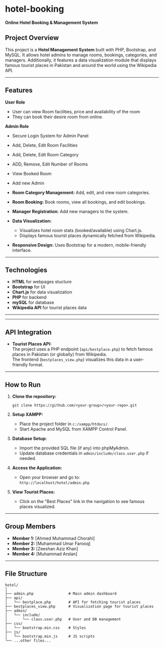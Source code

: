 # hotel-booking 
**Online Hotel Booking &amp; Management System**

## Project Overview

This project is a **Hotel Management System** built with PHP, Bootstrap, and MySQL. It allows hotel admins to manage rooms, bookings, categories, and managers. Additionally, it features a data visualization module that displays famous tourist places in Pakistan and around the world using the Wikipedia API.

---

## Features

**User Role**

- User can view Room facilities, price and availability of the room
- They can book their desire room from online.

**Admin Role**

- Secure Login System for Admin Panel
- Add, Delete, Edit Room Facilities
- Add, Delete, Edit Room Category
- ADD, Remove, Edit Number of Rooms
- View Booked Room
- Add new Admin 

- **Room Category Management:** Add, edit, and view room categories.
- **Room Booking:** Book rooms, view all bookings, and edit bookings.
- **Manager Registration:** Add new managers to the system.
- **Data Visualization:** 
  - Visualizes hotel room stats (booked/available) using Chart.js.
  - Displays famous tourist places dynamically fetched from Wikipedia.
- **Responsive Design:** Uses Bootstrap for a modern, mobile-friendly interface.

---

## Technologies

- **HTML** for webpages stucture
- **Bootstrap** for UI
- **Chart.js** for data visualization
- **PHP** for backend 
- **mySQL** for database 
- **Wikipedia API** for tourist places data

---

---

## API Integration

- **Tourist Places API:**  
  The project uses a PHP endpoint (`api/bestplace.php`) to fetch famous places in Pakistan (or globally) from Wikipedia.  
  The frontend (`bestplaces_view.php`) visualizes this data in a user-friendly format.


---

## How to Run

1. **Clone the repository:**
   ```
   git clone https://github.com/<your-group>/<your-repo>.git
   ```

2. **Setup XAMPP:**
   - Place the project folder in `c:/xampp/htdocs/`.
   - Start Apache and MySQL from XAMPP Control Panel.

3. **Database Setup:**
   - Import the provided SQL file (if any) into phpMyAdmin.
   - Update database credentials in `admin/include/class.user.php` if needed.

4. **Access the Application:**
   - Open your browser and go to:  
     `http://localhost/hotel/admin.php`

5. **View Tourist Places:**
   - Click on the "Best Places" link in the navigation to see famous places visualized.

---

## Group Members

- **Member 1:** [Ahmed Muhammad Chorahi]
- **Member 2:** [Muhammad Umar Farooq]
- **Member 3:** [Zeeshan Aziz Khan]
- **Member 4:** [Muhammad Arslan]

---

## File Structure

```
hotel/
│
├── admin.php                # Main admin dashboard
├── api/
│   └── bestplace.php        # API for fetching tourist places
├── bestplaces_view.php      # Visualization page for tourist places
├── admin/
│   └── include/
│       └── class.user.php   # User and DB management
├── css/
│   └── bootstrap.min.css    # Styles
├── js/
│   └── bootstrap.min.js     # JS scripts
└── ...other files...
```


